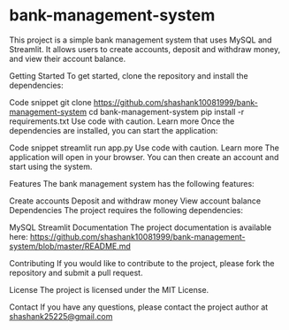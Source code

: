 # bank-management-system
This project is a simple bank management system that uses MySQL and Streamlit. It allows users to create accounts, deposit and withdraw money, and view their account balance.

Getting Started
To get started, clone the repository and install the dependencies:

Code snippet
git clone https://github.com/shashank10081999/bank-management-system
cd bank-management-system
pip install -r requirements.txt
Use code with caution. Learn more
Once the dependencies are installed, you can start the application:

Code snippet
streamlit run app.py
Use code with caution. Learn more
The application will open in your browser. You can then create an account and start using the system.

Features
The bank management system has the following features:

Create accounts
Deposit and withdraw money
View account balance
Dependencies
The project requires the following dependencies:

MySQL
Streamlit
Documentation
The project documentation is available here: https://github.com/shashank10081999/bank-management-system/blob/master/README.md

Contributing
If you would like to contribute to the project, please fork the repository and submit a pull request.

License
The project is licensed under the MIT License.

Contact
If you have any questions, please contact the project author at shashank25225@gmail.com
